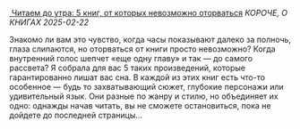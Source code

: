 <!--2025-02-22 11:20:19-->
<div class="yb">
  <div class="inlbl text">
  <p class="table preview">
    <a class="trow nodecor" href="https://dzen.ru/a/Z7lqc4ztJzWMRoQL">
      <img src="https://avatars.dzeninfra.ru/get-zen_doc/271828/pub_67b96a738ced27358c46840b_67b97ee8265a474d3ce266b5/smart_crop_344x194" alt="">
    </a>
    <a class="trow nodecor" href="https://dzen.ru/a/Z7lqc4ztJzWMRoQL"><span class="inlbl">Читаем до утра: 5 книг, от которых невозможно оторваться</span></a>
    <i class="trow smaller2"><span class="inlbl">КОРОЧЕ, О КНИГАХ</span></i>
    <i class="trow smaller3">2025-02-22</i>
  </p>
  </div>
  <div class="inlbl text smaller1">Знакомо ли вам это чувство, когда часы показывают далеко за полночь, глаза слипаются, но оторваться от книги просто невозможно? Когда внутренний голос шепчет «еще одну главу» и так — до самого рассвета? Я собрала для вас 5 таких произведений, которые гарантированно лишат вас сна. В каждой из этих книг есть что-то особенное — будь то захватывающий сюжет, глубокие персонажи или удивительный язык. Они разные по жанру и стилю, но объединяет их одно: однажды начав читать, вы не сможете остановиться, пока не дойдете до последней страницы...</div>
</div>
